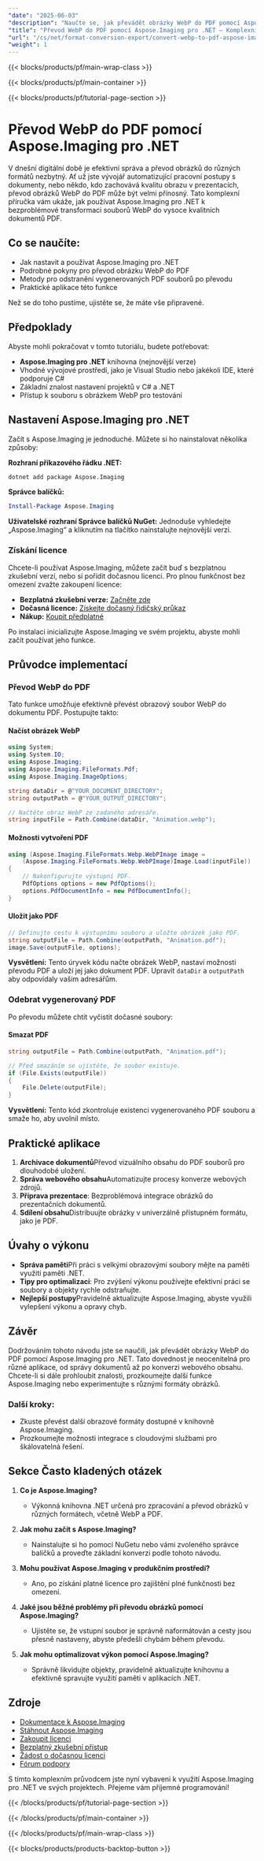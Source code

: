 ```yaml
---
"date": "2025-06-03"
"description": "Naučte se, jak převádět obrázky WebP do PDF pomocí Aspose.Imaging pro .NET. Postupujte podle tohoto podrobného návodu k automatizaci pracovních postupů s dokumenty a zachování kvality obrazu."
"title": "Převod WebP do PDF pomocí Aspose.Imaging pro .NET – Komplexní průvodce"
"url": "/cs/net/format-conversion-export/convert-webp-to-pdf-aspose-imaging-net/"
"weight": 1
---
```


{{< blocks/products/pf/main-wrap-class >}}

{{< blocks/products/pf/main-container >}}

{{< blocks/products/pf/tutorial-page-section >}}
# Převod WebP do PDF pomocí Aspose.Imaging pro .NET

V dnešní digitální době je efektivní správa a převod obrázků do různých formátů nezbytný. Ať už jste vývojář automatizující pracovní postupy s dokumenty, nebo někdo, kdo zachovává kvalitu obrazu v prezentacích, převod obrázků WebP do PDF může být velmi přínosný. Tato komplexní příručka vám ukáže, jak používat Aspose.Imaging pro .NET k bezproblémové transformaci souborů WebP do vysoce kvalitních dokumentů PDF.

## Co se naučíte:
- Jak nastavit a používat Aspose.Imaging pro .NET
- Podrobné pokyny pro převod obrázku WebP do PDF
- Metody pro odstranění vygenerovaných PDF souborů po převodu
- Praktické aplikace této funkce

Než se do toho pustíme, ujistěte se, že máte vše připravené.

## Předpoklady

Abyste mohli pokračovat v tomto tutoriálu, budete potřebovat:

- **Aspose.Imaging pro .NET** knihovna (nejnovější verze)
- Vhodné vývojové prostředí, jako je Visual Studio nebo jakékoli IDE, které podporuje C#
- Základní znalost nastavení projektů v C# a .NET
- Přístup k souboru s obrázkem WebP pro testování

## Nastavení Aspose.Imaging pro .NET

Začít s Aspose.Imaging je jednoduché. Můžete si ho nainstalovat několika způsoby:

**Rozhraní příkazového řádku .NET:**
```bash
dotnet add package Aspose.Imaging
```

**Správce balíčků:**
```powershell
Install-Package Aspose.Imaging
```

**Uživatelské rozhraní Správce balíčků NuGet:**
Jednoduše vyhledejte „Aspose.Imaging“ a kliknutím na tlačítko nainstalujte nejnovější verzi.

### Získání licence

Chcete-li používat Aspose.Imaging, můžete začít buď s bezplatnou zkušební verzí, nebo si pořídit dočasnou licenci. Pro plnou funkčnost bez omezení zvažte zakoupení licence:

- **Bezplatná zkušební verze:** [Začněte zde](https://releases.aspose.com/imaging/net/)
- **Dočasná licence:** [Získejte dočasný řidičský průkaz](https://purchase.aspose.com/temporary-license/)
- **Nákup:** [Koupit předplatné](https://purchase.aspose.com/buy)

Po instalaci inicializujte Aspose.Imaging ve svém projektu, abyste mohli začít používat jeho funkce.

## Průvodce implementací

### Převod WebP do PDF

Tato funkce umožňuje efektivně převést obrazový soubor WebP do dokumentu PDF. Postupujte takto:

#### Načíst obrázek WebP
```csharp
using System;
using System.IO;
using Aspose.Imaging;
using Aspose.Imaging.FileFormats.Pdf;
using Aspose.Imaging.ImageOptions;

string dataDir = @"YOUR_DOCUMENT_DIRECTORY";
string outputPath = @"YOUR_OUTPUT_DIRECTORY";

// Načtěte obraz WebP ze zadaného adresáře.
string inputFile = Path.Combine(dataDir, "Animation.webp");
```

#### Možnosti vytvoření PDF
```csharp
using (Aspose.Imaging.FileFormats.Webp.WebPImage image = 
    (Aspose.Imaging.FileFormats.Webp.WebPImage)Image.Load(inputFile))
{
    // Nakonfigurujte výstupní PDF.
    PdfOptions options = new PdfOptions();
    options.PdfDocumentInfo = new PdfDocumentInfo();
}
```

#### Uložit jako PDF
```csharp
// Definujte cestu k výstupnímu souboru a uložte obrázek jako PDF.
string outputFile = Path.Combine(outputPath, "Animation.pdf");
image.Save(outputFile, options);
```
**Vysvětlení:** Tento úryvek kódu načte obrázek WebP, nastaví možnosti převodu PDF a uloží jej jako dokument PDF. Upravit `dataDir` a `outputPath` aby odpovídaly vašim adresářům.

### Odebrat vygenerovaný PDF

Po převodu můžete chtít vyčistit dočasné soubory:

#### Smazat PDF
```csharp
string outputFile = Path.Combine(outputPath, "Animation.pdf");

// Před smazáním se ujistěte, že soubor existuje.
if (File.Exists(outputFile))
{
    File.Delete(outputFile);
}
```
**Vysvětlení:** Tento kód zkontroluje existenci vygenerovaného PDF souboru a smaže ho, aby uvolnil místo.

## Praktické aplikace

1. **Archivace dokumentů**Převod vizuálního obsahu do PDF souborů pro dlouhodobé uložení.
2. **Správa webového obsahu**Automatizujte procesy konverze webových zdrojů.
3. **Příprava prezentace**: Bezproblémová integrace obrázků do prezentačních dokumentů.
4. **Sdílení obsahu**Distribuujte obrázky v univerzálně přístupném formátu, jako je PDF.

## Úvahy o výkonu

- **Správa paměti**Při práci s velkými obrazovými soubory mějte na paměti využití paměti .NET.
- **Tipy pro optimalizaci**: Pro zvýšení výkonu používejte efektivní práci se soubory a objekty rychle odstraňujte.
- **Nejlepší postupy**Pravidelně aktualizujte Aspose.Imaging, abyste využili vylepšení výkonu a opravy chyb.

## Závěr

Dodržováním tohoto návodu jste se naučili, jak převádět obrázky WebP do PDF pomocí Aspose.Imaging pro .NET. Tato dovednost je neocenitelná pro různé aplikace, od správy dokumentů až po konverzi webového obsahu. Chcete-li si dále prohloubit znalosti, prozkoumejte další funkce Aspose.Imaging nebo experimentujte s různými formáty obrázků.

### Další kroky:
- Zkuste převést další obrazové formáty dostupné v knihovně Aspose.Imaging.
- Prozkoumejte možnosti integrace s cloudovými službami pro škálovatelná řešení.

## Sekce Často kladených otázek

1. **Co je Aspose.Imaging?**
   - Výkonná knihovna .NET určená pro zpracování a převod obrázků v různých formátech, včetně WebP a PDF.

2. **Jak mohu začít s Aspose.Imaging?**
   - Nainstalujte si ho pomocí NuGetu nebo vámi zvoleného správce balíčků a proveďte základní konverzi podle tohoto návodu.

3. **Mohu používat Aspose.Imaging v produkčním prostředí?**
   - Ano, po získání platné licence pro zajištění plné funkčnosti bez omezení.

4. **Jaké jsou běžné problémy při převodu obrázků pomocí Aspose.Imaging?**
   - Ujistěte se, že vstupní soubor je správně naformátován a cesty jsou přesně nastaveny, abyste předešli chybám během převodu.

5. **Jak mohu optimalizovat výkon pomocí Aspose.Imaging?**
   - Správně likvidujte objekty, pravidelně aktualizujte knihovnu a efektivně spravujte využití paměti v aplikacích .NET.

## Zdroje

- [Dokumentace k Aspose.Imaging](https://reference.aspose.com/imaging/net/)
- [Stáhnout Aspose.Imaging](https://releases.aspose.com/imaging/net/)
- [Zakoupit licenci](https://purchase.aspose.com/buy)
- [Bezplatný zkušební přístup](https://releases.aspose.com/imaging/net/)
- [Žádost o dočasnou licenci](https://purchase.aspose.com/temporary-license/)
- [Fórum podpory](https://forum.aspose.com/c/imaging/10)

S tímto komplexním průvodcem jste nyní vybaveni k využití Aspose.Imaging pro .NET ve svých projektech. Přejeme vám příjemné programování!

{{< /blocks/products/pf/tutorial-page-section >}}

{{< /blocks/products/pf/main-container >}}

{{< /blocks/products/pf/main-wrap-class >}}

{{< blocks/products/products-backtop-button >}}